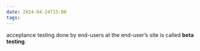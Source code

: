 ```yaml
---
date: 2024-04-24T15:00
tags:
---
```

acceptance testing done by end-users at the end-user’s site is called **beta testing**.